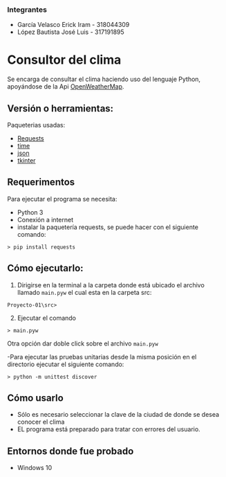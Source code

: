### Integrantes
- García Velasco Erick Iram  - 318044309
- López Bautista José Luis - 317191895

# Consultor del clima
Se encarga de consultar el clima haciendo uso del lenguaje Python, apoyándose de la Api [OpenWeatherMap](https://openweathermap.org/api).

## Versión o herramientas:

Paqueterias usadas:
- [Requests](https://pypi.org/project/requests/)
- [time](https://docs.python.org/3/library/time.html)
- [json](https://docs.python.org/3/library/json.html)
- [tkinter](https://docs.python.org/es/3/library/tkinter.html)

## Requerimentos
Para ejecutar el programa se necesita:
- Python 3
- Conexión a internet
- instalar la paquetería requests, se puede hacer con el siguiente comando: 
```
> pip install requests
```

## Cómo ejecutarlo:
1. Dirigirse en la terminal a la carpeta donde está ubicado el archivo llamado `main.pyw` el cual esta en la carpeta src: 
```
Proyecto-01\src>
```
2. Ejecutar el comando 

```
> main.pyw
```
Otra opción dar doble click sobre el archivo `main.pyw`

-Para ejecutar las pruebas unitarias desde la misma posición en el directorio ejecutar el siguiente comando:

```
> python -m unittest discover
```

## Cómo usarlo
- Sólo es necesario seleccionar la clave de la ciudad de donde se desea conocer el clima
- EL programa está preparado para tratar con errores del usuario.

## Entornos donde fue probado
- Windows 10
